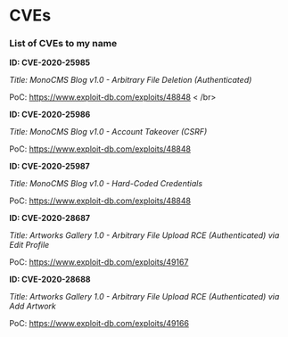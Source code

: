 # CVEs
### List of CVEs to my name


**ID: CVE-2020-25985**

_Title: MonoCMS Blog v1.0 - Arbitrary File Deletion (Authenticated)_

PoC: https://www.exploit-db.com/exploits/48848 < /br>

**ID: CVE-2020-25986**

_Title: MonoCMS Blog v1.0 - Account Takeover (CSRF)_

PoC: https://www.exploit-db.com/exploits/48848

**ID: CVE-2020-25987**

_Title: MonoCMS Blog v1.0 - Hard-Coded Credentials_

PoC: https://www.exploit-db.com/exploits/48848

**ID: CVE-2020-28687**

_Title: Artworks Gallery 1.0 - Arbitrary File Upload RCE (Authenticated) via Edit Profile_

PoC: https://www.exploit-db.com/exploits/49167

**ID: CVE-2020-28688**

_Title: Artworks Gallery 1.0 - Arbitrary File Upload RCE (Authenticated) via Add Artwork_

PoC: https://www.exploit-db.com/exploits/49166
